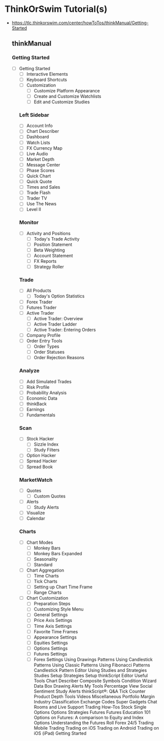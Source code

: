 # ThinkOrSwim Tutorial(s)
- https://tlc.thinkorswim.com/center/howToTos/thinkManual/Getting-Started
  
  ## thinkManual
  
  ### Getting Started
  - [ ] Getting Started
    - [ ] Interactive Elements
    - [ ] Keyboard Shortcuts
    - [ ] Customization
      - [ ] Customize Platform Appearance
      - [ ] Create and Customize Watchlists
      - [ ] Edit and Customize Studies

    ### Left Sidebar
    - [ ] Account Info
    - [ ] Chart Describer
    - [ ] Dashboard
    - [ ] Watch Lists
    - [ ] FX Currency Map
    - [ ] Live Audio
    - [ ] Market Depth
    - [ ] Message Center
    - [ ] Phase Scores
    - [ ] Quick Chart
    - [ ] Quick Quote
    - [ ] Times and Sales
    - [ ] Trade Flash
    - [ ] Trader TV
    - [ ] Use The News
    - [ ] Level II

    ### Monitor
    - [ ] Activity and Positions
        - [ ] Today's Trade Activity
        - [ ] Position Statement
        - [ ] Beta Weighting
      - [ ] Account Statement
      - [ ] FX Reports
      - [ ] Strategy Roller

    ### Trade
      - [ ] All Products
        - [ ] Today's Option Statistics
      - [ ] Forex Trader
      - [ ] Futures Trader
      - [ ] Active Trader
        - [ ] Active Trader: Overview
        - [ ] Active Trader Ladder
        - [ ] Active Trader: Entering Orders
      - [ ] Company Profile
      - [ ] Order Entry Tools
        - [ ] Order Types
        - [ ] Order Statuses
        - [ ] Order Rejection Reasons

    ### Analyze
      - [ ] Add Simulated Trades
      - [ ] Risk Profile
      - [ ] Probability Analysis
      - [ ] Economic Data
      - [ ] thinkBack
      - [ ] Earnings
      - [ ] Fundamentals

    ### Scan
      - [ ] Stock Hacker
        - [ ] Sizzle Index
        - [ ] Study Filters
      - [ ] Option Hacker
      - [ ] Spread Hacker
      - [ ] Spread Book
    
    ### MarketWatch
      - [ ] Quotes
        - [ ] Custom Quotes
      - [ ] Alerts
        - [ ] Study Alerts
      - [ ] Visualize
      - [ ] Calendar

    ### Charts
      - [ ] Chart Modes
        - [ ] Monkey Bars
        - [ ] Monkey Bars Expanded
        - [ ] Seasonality
        - [ ] Standard
      - [ ] Chart Aggregation
        - [ ] Time Charts
        - [ ] Tick Charts
        - [ ] Setting up Chart Time Frame
        - [ ] Range Charts
      - [ ] Chart Customization
        - [ ] Preparation Steps
        - [ ] Customizing Style Menu
        - [ ] General Settings
        - [ ] Price Axis Settings
        - [ ] Time Axis Settings
        - [ ] Favorite Time Frames
        - [ ] Appearance Settings
        - [ ] Equities Settings
        - [ ] Options Settings
        - [ ] Futures Settings
        - [ ] Forex Settings
      Using Drawings
      Patterns
        Using Candlestick Patterns
        Using Classic Patterns
        Using Fibonacci Patterns
        Candlestick Pattern Editor
      Using Studies and Strategies
        Studies Setup
        Strategies Setup
        thinkScript Editor
      Useful Tools
        Chart Describer
        Composite Symbols
        Condition Wizard
        Data Box
        Drawing Alerts
        My Tools
        Percentage View
        Social Sentiment
        Study Alerts
        thinkScript®: Q&A
        Tick Counter
        Product Depth
    Tools
      Videos
    Miscellaneous
      Portfolio Margin
      Industry Classification
      Exchange Codes
      Super Gadgets
      Chat Rooms and Live Support
  Trading How-Tos
    Stock
    Single Options
    Options Strategies
    Futures
      Futures Education 101
      Options on Futures: A comparison to Equity and Index Options
      Understanding the Futures Roll
    Forex
    24/5 Trading
  Mobile Trading
    Trading on iOS
    Trading on Android
    Trading on iOS (iPad)
    Getting Started
